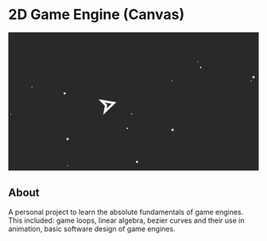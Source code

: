 # 2D Game Engine (Canvas) #

![](readme_images/shooting.gif)

## About

A personal project to learn the absolute fundamentals of game engines. 
This included: game loops, linear algebra, bezier curves and their use in animation, basic software design of game engines.
